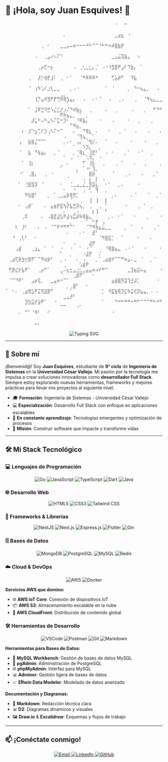 # 👋 ¡Hola, soy Juan Esquives! 🚀
<div align="center">
⠀⠀⠀⠀⠀⠀⠀⠀⠀⠀⠀⠀⠀⠀⠀⠀⠀⠀⠀⠀⠀⠀⠀⠀⠀⠀⠀⠀⠀⠀⠀⠀⠀⠀⠐⠀⠀⠒⠀⠀⠀⠀⠀⠀⠀⠀⠀⠀⠀⠀⠀⠀⠀⠀⠀⠀⠀⠀⠀⠀⠀⠀⠀⠀
⠀⠀⠀⠀⠀⠀⠀⠀⠀⠀⠀⠀⠀⠀⠀⠀⠀⠀⠄⠀⠀⠀⠀⠀⠀⠀⠀⠀⠀⠀⠀⠀⠀⠀⣀⣴⣦⠀⠐⠀⠀⠀⠀⠀⠀⠀⠀⠀⠀⠀⠀⠀⠀⠀⠀⠀⠀⠀⠀⠀⠀⠀⠀⠀
⠀⠀⠀⠀⠀⠀⠀⠀⠀⠀⠀⢀⠀⠂⠀⠀⠀⣀⣀⡤⠤⠶⠒⠒⠒⠚⠓⠉⠉⠘⠓⠓⠲⠾⣿⣷⡟⠀⠀⠀⠀⠀⠀⠀⠀⠀⠀⠀⠀⠀⠀⠀⠀⠀⠀⠀⠀⠀⠀⠀⠀⠀⠀⠀
⠀⠀⠀⠀⠀⠀⠀⠀⠀⠠⠀⠀⢀⣠⠔⠢⠍⠑⠀⠀⠀⠀⠀⠀⠀⠀⠀⠀⠀⠀⠀⠀⠀⣀⣠⣬⢽⣷⣄⠀⠀⠢⠀⠀⠀⠀⠀⠀⠀⠀⠀⠀⠀⠀⠀⠀⠀⠀⠀⠀⠀⠀⠀⠀
⠀⠀⠀⠀⠀⠀⠀⠀⠀⠀⢀⡴⢏⠒⡦⠀⠀⠀⠀⠀⠀⠠⠀⢀⢂⣀⣂⡄⡈⠀⠠⠐⠸⣻⣿⠟⣠⠇⠹⣷⡄⠀⠁⠀⠀⠀⠀⠀⠀⠀⠀⠀⠀⠀⠀⠀⠀⠀⠀⠀⠀⠀⠀⠀
⠀⠀⠀⠀⠀⠀⠀⢀⠀⠀⡼⡑⢾⡟⣸⠅⠀⢀⠀⠂⠁⠀⠀⠈⠛⠿⠿⠿⠓⠀⠀⠀⠀⢋⣥⡾⠋⠀⠀⠹⣧⠀⠀⠀⠀⠀⠀⠀⠀⠀⠀⠀⠀⠀⠀⠀⠀⠀⠀⠀⠀⠀⠀⠀
⠀⠀⠀⠀⠀⠀⠀⠈⠀⢰⠳⢡⠎⣐⢇⣀⣀⠀⠀⠀⡀⠠⠐⠀⠀⠀⠀⠀⠀⠀⠀⠁⠀⠈⠀⠀⠀⠀⡀⠀⠙⠒⢦⣄⡀⠀⠀⠠⠀⢀⡀⠀⠀⠀⠀⠀⠀⠀⠀⠀⠀⠀⠀⠀
⠀⠀⠀⠀⠀⠀⠀⠀⠀⢸⡙⣤⠾⣻⠟⡟⢛⠿⢿⣳⣤⡄⠀⠀⠠⠀⠀⠄⠂⠈⠀⠀⠠⠀⠀⢀⠠⠀⠀⠀⢀⠀⠀⠈⠻⢦⣄⣀⣀⠀⠀⠁⠀⠀⠀⠀⠀⠀⠀⠀⠀⠀⠀⠀
⠀⠀⠀⠀⠀⠀⠀⠁⠀⣨⠿⣙⠹⣛⠱⣌⣊⡜⡰⠌⠙⠾⣷⣆⠀⠀⢀⠀⠀⠀⠀⠄⠀⠀⢀⠀⠀⠀⠀⠠⠀⠀⠀⡀⠀⠀⠋⠙⠋⠟⠷⣦⣄⡀⠀⠁⠀⡀⠀⠀⠀⠀⠀⠀
⠀⠀⠀⠀⠀⠀⠀⠀⡼⣅⠓⠤⠓⣄⠣⠍⣍⠒⡹⠂⠀⠀⠘⠿⣷⡄⠀⠀⠀⠐⠀⠀⠀⠠⠀⠀⠀⠀⠂⠀⠀⢀⠀⠀⠀⢀⠀⠀⠀⠀⠀⠀⠉⠻⣦⡀⠀⠀⠀⠀⠀⠀⠀⠀
⠀⠀⠀⠀⠀⠆⠀⡸⠑⣢⢉⠎⡱⢠⠣⠍⠒⠉⠀⠀⠀⠄⠀⠀⠙⢿⣆⠀⠄⠀⠀⠀⠂⠀⠀⢀⠀⠁⠀⠀⠠⠀⠀⠀⠠⠀⠀⠀⠄⠀⠠⠀⠀⠀⠈⢻⢦⡀⠀⠁⠀⠀⠀⠀
⠀⠀⠀⠀⢠⠀⠀⣷⣿⣌⠉⠉⠁⠀⠀⠀⠀⠀⡀⠄⠂⠀⢠⡄⠀⠈⢻⡎⠄⠀⠀⠁⠀⠀⠠⠀⠀⠀⠀⠂⠀⠀⠀⠐⠀⠀⠀⡀⠀⠀⠀⠀⠀⠁⠀⠀⠱⡹⡄⠀⠀⡀⠀⠀
⠀⠀⠀⠀⠈⠀⠀⣧⠀⠙⢷⣴⡄⠀⠀⡀⠈⠀⠀⠀⠀⡀⠈⢿⣆⠀⢸⣟⠃⠀⠀⠠⠀⠂⠀⠀⠀⡀⠁⠀⠀⠐⠈⠀⠀⢀⠀⠀⠀⠀⠁⠀⠠⠀⠈⠀⠀⠡⠹⡄⠀⠐⠀⠀
⠀⠀⠀⠀⠀⠁⠀⢸⡆⠀⠀⠀⠀⠀⠀⠀⠀⢀⠀⠄⠀⠀⠀⠀⠋⠀⢸⡧⠀⠀⢀⠀⠀⠀⢀⠀⠁⠀⠀⠀⠄⠀⠀⢀⠀⠀⠀⠀⡀⠁⠀⠀⠀⠀⡀⠀⠁⠰⠂⢹⡀⠀⠀⠀
⠀⠀⠀⠀⠐⠁⠀⢀⣿⡄⠀⠀⢀⠀⠐⠀⠀⠀⠀⠀⠀⠀⠁⠀⠀⠀⣿⡷⠀⠀⠀⠀⠀⠈⠀⠀⠀⢀⠠⠀⠀⠀⠠⠀⠀⠀⡀⠁⠀⠀⠀⠈⠀⠀⠀⠀⠠⠀⡆⠀⡇⠀⠠⠀
⠀⠀⠀⠀⠁⠀⢘⣿⣻⡽⠀⠈⠀⠀⠀⠀⠀⠂⠀⠀⢈⣀⣠⣀⣌⣀⣻⣽⣆⠀⠀⠂⠁⠀⠀⡀⠄⠀⠀⠀⠀⠐⠀⠀⠀⠀⠀⠀⠀⠀⠂⠀⠀⠐⠀⠀⢀⠀⢃⠀⢻⠀⠀⡀
⠀⠀⠀⠀⠀⠀⠻⢷⣿⠃⠀⠀⠀⡀⠀⠁⢀⣀⣤⡷⢿⡻⡁⠀⠀⠀⠀⠀⠀⠀⠀⠀⠀⡀⠄⠀⠀⠀⠀⠄⠈⠀⠀⠀⠈⠀⠀⡀⠁⠀⠀⡀⠈⠀⠀⢀⠀⠀⢸⠀⢸⠀⠀⡇
⠀⠀⠀⠀⠂⠀⢠⡾⠁⠀⠀⠀⠄⠀⣤⣶⡟⣯⢳⡝⣧⣛⡽⢦⡀⠀⢀⠀⠀⢀⠀⠁⠀⠀⠀⠀⠀⠐⠀⠀⠀⢀⠀⠁⠀⢀⠀⠀⠀⠀⠄⠀⠀⢀⠠⠀⠀⠀⠀⡆⢸⠀⠀⠃
⠀⠀⠀⠀⠀⢀⠯⠀⠀⠀⠀⠄⠀⠠⣿⣟⣼⣣⠟⣼⢲⣭⡾⠷⢿⣷⣄⠀⠀⠀⠀⠀⡀⠄⠀⠂⠁⠀⠀⠀⠂⠀⠀⠀⡀⠀⠀⠀⠐⠀⠀⠀⡀⠀⠀⠀⠀⠁⠀⠃⡟⠀⢠⠀
⠀⠀⠀⠇⠀⡸⠃⠀⠀⠀⠄⠀⠠⠀⠈⠉⠟⠚⠛⠛⠉⠁⠀⠀⠀⠈⠙⠻⢷⣦⣥⣀⣀⠀⠀⠀⠀⡀⠀⠁⠀⠀⠠⠀⠀⠀⢀⠈⠀⠀⠀⠄⠀⠀⠀⠄⠂⠀⠀⣞⠃⠀⠀⠀
⠀⠀⠘⠀⢀⢇⠃⠀⠀⠂⠀⠀⠀⠀⠀⠀⠀⠀⠀⠀⠀⠀⠀⠀⠀⠀⠀⠀⠀⠈⠻⣿⣯⡁⠀⠀⠁⠀⠀⠀⠀⠂⠀⠀⠀⠄⠀⠀⠀⠀⠂⠀⠀⠠⠀⠀⠀⠀⣼⡟⠀⠀⠀⠀
⠀⠀⠀⢠⣾⠀⠀⠀⢀⣰⣄⠀⠁⠀⠈⠀⠀⠐⠀⠀⠐⠀⠀⠁⠀⠐⠈⠀⠀⠀⠀⠘⢿⣿⣦⣄⠀⠠⠐⠈⠀⠀⠀⠐⠀⠀⠀⠀⠂⠁⠀⠀⡀⠀⠀⠀⠐⣼⡟⠀⠀⠌⠀⠀
⠀⢀⣴⢏⡷⣳⢖⣿⠟⠁⠉⠻⢶⡷⠃⠀⠀⡀⠠⠀⠀⠀⠄⠀⠠⠀⠀⠀⡀⠁⢀⣴⣾⠞⠉⠉⠛⠶⣤⠄⣀⠀⠈⠀⠀⡀⠈⠀⠀⠀⢀⠀⠀⠀⠀⢡⣾⠟⠀⠀⠀⠀⠀⠀
⠀⢛⡿⣎⡗⣧⠟⠁⠀⠀⢀⡴⠋⠁⠀⠀⠀⣀⠄⣆⣒⣠⣐⣂⣀⣤⣤⠶⠴⠞⠛⠉⠀⠀⠀⠀⠀⠀⣀⣹⣶⣭⠦⣤⠀⠀⠀⠀⠐⠈⠀⠀⠀⢀⣾⠟⠁⠀⠀⠂⠀⠀⠀⠀
⠀⠈⠉⠙⠟⠁⠀⠀⣠⡶⢯⡀⠀⠀⣀⣤⠶⠒⠉⠁⠀⠀⠀⠀⠀⠀⠀⠀⠀⠀⠀⠀⠀⣴⣾⣿⡻⣽⢹⣚⡼⡁⠀⠀⠀⠀⠀⠐⠀⠀⠀⡀⢀⣿⠃⠀⠀⠂⠀⠀⠀⠀⠀⠀
⠁⠀⠂⠄⠀⢀⣴⢿⣣⠟⣭⢻⣽⡿⠋⠀⠀⠀⠀⠀⠁⠀⠀⠀⠀⠀⠀⠀⠀⠀⡁⠀⠺⣯⣷⢿⡹⣎⠷⣭⢞⡽⣦⣤⡀⠠⠀⠄⠀⠀⣀⣠⡺⠃⠀⠀⠀⠀⠀⠀⠀⠀⠀⠀
⠀⠀⠀⠀⠀⠀⣹⣳⣭⡞⣵⠟⠁⠀⠀⠐⠀⠀⠀⠀⠀⠀⠀⠀⠀⠀⠀⠀⠀⠀⠁⠀⠀⠀⠙⠚⠓⠛⠛⠒⠛⠋⠉⠉⠉⠛⠓⠚⠋⠉⠉⠀⠀⠀⠐⠁⠀⠀⠀⠀⠀⠀⠀⠀
⠀⠀⠀⠀⠄⠀⠉⠁⠈⠻⠃⠀⠀⠊⠀⠀⠀⠀⠀⠀⠀⠀⠀⠀⠀⠀⠀⠀⠀⠀⠀⠀⠀⠐⠀⠀⠀⠀⠀⠀⠀⠀⠀⠀⠀⠀⠀⠀⠀⠀⠀⠀⠀⠀⠀⠀⠀⠀⠀⠀⠀⠀⠀⠀
⠀⠀⠀⠀⠀⠀⠀⠀⠀⠤⠄⠀⠀⠀⠀⠀⠀⠀⠀⠀⠀⠀⠀⠀⠀⠀⠀⠀⠀⠀⠀⠀⠀⠀⠀⠀⠀⠀⠀⠀⠀⠀⠀⠀⠀⠀⠀⠀⠀⠀⠀⠀⠀⠀⠀⠀⠀⠀⠀⠀⠀⠀⠀⠀
</div>

<div align="center">
  <img src="https://readme-typing-svg.herokuapp.com?font=JetBrains+Mono&size=28&duration=2500&pause=800&color=701CBDFF&center=true&vCenter=true&width=650&lines=Estudiante+Apasionado+por+la+Ingeniería;Desarrollador+Full+Stack;Innovador+en+Tecnología+Moderna" alt="Typing SVG" />
</div>

---

## 🌟 Sobre mí

¡Bienvenid@! Soy **Juan Esquives**, estudiante de **9° ciclo** de **Ingeniería de Sistemas** en la **Universidad César Vallejo**. Mi pasión por la tecnología me impulsa a crear soluciones innovadoras como **desarrollador Full Stack**. Siempre estoy explorando nuevas herramientas, frameworks y mejores prácticas para llevar mis proyectos al siguiente nivel.

- 🎓 **Formación**: Ingeniería de Sistemas - Universidad César Vallejo
- 💻 **Especialización**: Desarrollo Full Stack con enfoque en aplicaciones escalables
- 🌱 **En constante aprendizaje**: Tecnologías emergentes y optimización de procesos
- 🎯 **Misión**: Construir software que impacte y transforme vidas

---

## 🛠️ Mi Stack Tecnológico

### 💻 Lenguajes de Programación

<div align="center">
  <img src="https://img.shields.io/badge/Go-00ADD8?style=flat-square&logo=go&logoColor=white" alt="Go"/>
  <img src="https://img.shields.io/badge/JavaScript-F7DF1E?style=flat-square&logo=javascript&logoColor=black" alt="JavaScript"/>
  <img src="https://img.shields.io/badge/TypeScript-007ACC?style=flat-square&logo=typescript&logoColor=white" alt="TypeScript"/>
  <img src="https://img.shields.io/badge/Dart-0175C2?style=flat-square&logo=dart&logoColor=white" alt="Dart"/>
  <img src="https://img.shields.io/badge/Java-ED8B00?style=flat-square&logo=openjdk&logoColor=white" alt="Java"/>
</div>

### 🌐 Desarrollo Web

<div align="center">
  <img src="https://img.shields.io/badge/HTML5-E34F26?style=flat-square&logo=html5&logoColor=white" alt="HTML5"/>
  <img src="https://img.shields.io/badge/CSS3-1572B6?style=flat-square&logo=css3&logoColor=white" alt="CSS3"/>
  <img src="https://img.shields.io/badge/Tailwind_CSS-38B2AC?style=flat-square&logo=tailwind-css&logoColor=white" alt="Tailwind CSS"/>
</div>

### 🚀 Frameworks & Librerías

<div align="center">
  <img src="https://img.shields.io/badge/NestJS-E0234E?style=flat-square&logo=nestjs&logoColor=white" alt="NestJS"/>
  <img src="https://img.shields.io/badge/Next.js-000000?style=flat-square&logo=nextdotjs&logoColor=white" alt="Next.js"/>
  <img src="https://img.shields.io/badge/Express.js-000000?style=flat-square&logo=express&logoColor=white" alt="Express.js"/>
  <img src="https://img.shields.io/badge/Flutter-02569B?style=flat-square&logo=flutter&logoColor=white" alt="Flutter"/>
  <img src="https://img.shields.io/badge/Gin-00ADD8?style=flat-square&logo=go&logoColor=white" alt="Gin"/>
</div>

### 🗄️ Bases de Datos

<div align="center">
  <img src="https://img.shields.io/badge/MongoDB-4EA94B?style=flat-square&logo=mongodb&logoColor=white" alt="MongoDB"/>
  <img src="https://img.shields.io/badge/PostgreSQL-316192?style=flat-square&logo=postgresql&logoColor=white" alt="PostgreSQL"/>
  <img src="https://img.shields.io/badge/MySQL-005C84?style=flat-square&logo=mysql&logoColor=white" alt="MySQL"/>
  <img src="https://img.shields.io/badge/Redis-DC382D?style=flat-square&logo=redis&logoColor=white" alt="Redis"/>
</div>

### ☁️ Cloud & DevOps

<div align="center">
  <img src="https://img.shields.io/badge/Amazon_AWS-FF9900?style=flat-square&logo=amazonaws&logoColor=white" alt="AWS"/>
  <img src="https://img.shields.io/badge/Docker-2CA5E0?style=flat-square&logo=docker&logoColor=white" alt="Docker"/>
</div>

**Servicios AWS que domino:**

- 🌐 **AWS IoT Core**: Conexión de dispositivos IoT
- 📦 **AWS S3**: Almacenamiento escalable en la nube
- 🚀 **AWS CloudFront**: Distribución de contenido global

### 🛠️ Herramientas de Desarrollo

<div align="center">
  <img src="https://img.shields.io/badge/VS_Code-0078D4?style=flat-square&logo=visual%20studio%20code&logoColor=white" alt="VSCode"/>
  <img src="https://img.shields.io/badge/Postman-FF6C37?style=flat-square&logo=postman&logoColor=white" alt="Postman"/>
  <img src="https://img.shields.io/badge/Git-F05032?style=flat-square&logo=git&logoColor=white" alt="Git"/>
  <img src="https://img.shields.io/badge/Markdown-000000?style=flat-square&logo=markdown&logoColor=white" alt="Markdown"/>
</div>

**Herramientas para Bases de Datos:**

- 🔧 **MySQL Workbench**: Gestión de bases de datos MySQL
- 🐘 **pgAdmin**: Administración de PostgreSQL
- 🌐 **phpMyAdmin**: Interfaz para MySQL
- 📊 **Adminer**: Gestión ligera de bases de datos
- 📈 **ERwin Data Modeler**: Modelado de datos avanzado

**Documentación y Diagramas:**

- 📝 **Markdown**: Redacción técnica clara
- 📊 **D2**: Diagramas dinámicos y visuales
- 🖼️ **Draw.io** & **Excalidraw**: Esquemas y flujos de trabajo

---

## 📫 ¡Conéctate conmigo!

<div align="center">
  <a href="mailto:jesquivesza@gmail.com">
    <img src="https://img.shields.io/badge/Email-D14836?style=flat-square&logo=gmail&logoColor=white" alt="Email"/>
  </a>
  <a href="https://www.linkedin.com/in/juan-esquives-579397239/">
    <img src="https://img.shields.io/badge/LinkedIn-0077B5?style=flat-square&logo=linkedin&logoColor=white" alt="LinkedIn"/>
  </a>
  <a href="https://github.com/apo-theddy">
    <img src="https://img.shields.io/badge/GitHub-181717?style=flat-square&logo=github&logoColor=white" alt="GitHub"/>
  </a>
</div>

